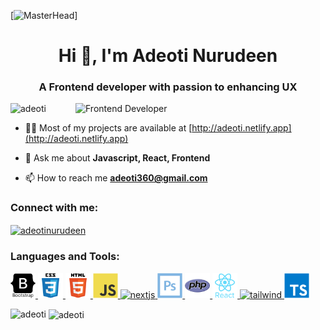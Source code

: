 [![MasterHead](https://1.bp.blogspot.com/-7A4WynwLsM...)]
<h1 align="center">Hi 👋, I'm Adeoti Nurudeen</h1>
<h3 align="center">A Frontend developer with passion to enhancing UX</h3>
<img src="https://img.freepik.com/free-vector/hand-coding-concept-illustration_114360-8193.jpg?w=740&t=st=1680842792~exp=1680843392~hmac=338d330ac422c4dad5e101d6bf63b5e16af1e20f2b7c0537fcf64956e673b9c7" align="right" alt="Frontend Developer" width="400">
<p align="left"> <img src="https://komarev.com/ghpvc/?username=adeoti&label=Profile%20views&color=0e75b6&style=flat" alt="adeoti" /> </p>

- 👨‍💻 Most of my projects are available at [http://adeoti.netlify.app](http://adeoti.netlify.app)

- 💬 Ask me about **Javascript, React, Frontend**

- 📫 How to reach me **adeoti360@gmail.com**

<h3 align="left">Connect with me:</h3>
<p align="left">
<a href="https://linkedin.com/in/adeotinurudeen" target="blank"><img align="center" src="https://raw.githubusercontent.com/rahuldkjain/github-profile-readme-generator/master/src/images/icons/Social/linked-in-alt.svg" alt="adeotinurudeen" height="30" width="40" /></a>
</p>

<h3 align="left">Languages and Tools:</h3>
<p align="left"> <a href="https://getbootstrap.com" target="_blank" rel="noreferrer"> <img src="https://raw.githubusercontent.com/devicons/devicon/master/icons/bootstrap/bootstrap-plain-wordmark.svg" alt="bootstrap" width="40" height="40"/> </a> <a href="https://www.w3schools.com/css/" target="_blank" rel="noreferrer"> <img src="https://raw.githubusercontent.com/devicons/devicon/master/icons/css3/css3-original-wordmark.svg" alt="css3" width="40" height="40"/> </a> <a href="https://www.w3.org/html/" target="_blank" rel="noreferrer"> <img src="https://raw.githubusercontent.com/devicons/devicon/master/icons/html5/html5-original-wordmark.svg" alt="html5" width="40" height="40"/> </a> <a href="https://developer.mozilla.org/en-US/docs/Web/JavaScript" target="_blank" rel="noreferrer"> <img src="https://raw.githubusercontent.com/devicons/devicon/master/icons/javascript/javascript-original.svg" alt="javascript" width="40" height="40"/> </a> <a href="https://nextjs.org/" target="_blank" rel="noreferrer"> <img src="https://cdn.worldvectorlogo.com/logos/nextjs-2.svg" alt="nextjs" width="40" height="40"/> </a> <a href="https://www.photoshop.com/en" target="_blank" rel="noreferrer"> <img src="https://raw.githubusercontent.com/devicons/devicon/master/icons/photoshop/photoshop-line.svg" alt="photoshop" width="40" height="40"/> </a> <a href="https://www.php.net" target="_blank" rel="noreferrer"> <img src="https://raw.githubusercontent.com/devicons/devicon/master/icons/php/php-original.svg" alt="php" width="40" height="40"/> </a> <a href="https://reactjs.org/" target="_blank" rel="noreferrer"> <img src="https://raw.githubusercontent.com/devicons/devicon/master/icons/react/react-original-wordmark.svg" alt="react" width="40" height="40"/> </a> <a href="https://tailwindcss.com/" target="_blank" rel="noreferrer"> <img src="https://www.vectorlogo.zone/logos/tailwindcss/tailwindcss-icon.svg" alt="tailwind" width="40" height="40"/> </a> <a href="https://www.typescriptlang.org/" target="_blank" rel="noreferrer"> <img src="https://raw.githubusercontent.com/devicons/devicon/master/icons/typescript/typescript-original.svg" alt="typescript" width="40" height="40"/> </a> </p>

<p><img align="left" src="https://github-readme-stats.vercel.app/api/top-langs?username=adeoti&show_icons=true&locale=en&layout=compact" alt="adeoti" /></p>

<p>&nbsp;<img align="center" src="https://github-readme-stats.vercel.app/api?username=adeoti&show_icons=true&locale=en" alt="adeoti" /></p>

